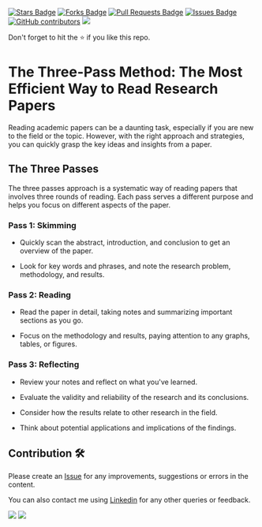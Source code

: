 <a href="https://github.com/drshahizan/research-material/stargazers"><img src="https://img.shields.io/github/stars/drshahizan/research-material" alt="Stars Badge"/></a>
<a href="https://github.com/drshahizan/research-material/network/members"><img src="https://img.shields.io/github/forks/drshahizan/research-material" alt="Forks Badge"/></a>
<a href="https://github.com/drshahizan/research-material/pulls"><img src="https://img.shields.io/github/issues-pr/drshahizan/research-material" alt="Pull Requests Badge"/></a>
<a href="https://github.com/drshahizan/research-material/issues"><img src="https://img.shields.io/github/issues/drshahizan/research-material" alt="Issues Badge"/></a>
<a href="https://github.com/drshahizan/research-material/graphs/contributors"><img alt="GitHub contributors" src="https://img.shields.io/github/contributors/drshahizan/research-material?color=2b9348"></a>
![](https://visitor-badge.glitch.me/badge?page_id=drshahizan/research-material)

Don't forget to hit the :star: if you like this repo.

# The Three-Pass Method: The Most Efficient Way to Read Research Papers 

Reading academic papers can be a daunting task, especially if you are new to the field or the topic. However, with the right approach and strategies, you can quickly grasp the key ideas and insights from a paper. 

## The Three Passes

The three passes approach is a systematic way of reading papers that involves three rounds of reading. Each pass serves a different purpose and helps you focus on different aspects of the paper.

### Pass 1: Skimming

* Quickly scan the abstract, introduction, and conclusion to get an overview of the paper.

* Look for key words and phrases, and note the research problem, methodology, and results.

### Pass 2: Reading

* Read the paper in detail, taking notes and summarizing important sections as you go.

* Focus on the methodology and results, paying attention to any graphs, tables, or figures.

### Pass 3: Reflecting

* Review your notes and reflect on what you've learned.

* Evaluate the validity and reliability of the research and its conclusions.

* Consider how the results relate to other research in the field.

* Think about potential applications and implications of the findings.

## Contribution 🛠️
Please create an [Issue](https://github.com/drshahizan/research-material/issues) for any improvements, suggestions or errors in the content.

You can also contact me using [Linkedin](https://www.linkedin.com/in/drshahizan/) for any other queries or feedback.

![](https://komarev.com/ghpvc/?username=drshahizan&label=Views&color=0e75b6&style=flat)
![](https://hit.yhype.me/github/profile?user_id=81284918)

